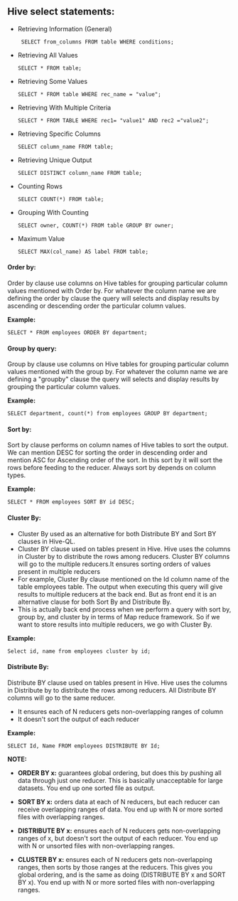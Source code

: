 ## Hive select statements:

- Retrieving Information (General)

  ``` SELECT from_columns FROM table WHERE conditions;```
  
- Retrieving All Values

   ```SELECT * FROM table;```
 
- Retrieving Some Values

  ```SELECT * FROM table WHERE rec_name = "value";```

- Retrieving With Multiple Criteria

  ```SELECT * FROM TABLE WHERE rec1= "value1" AND rec2 ="value2";```

- Retrieving Specific Columns

  ```SELECT column_name FROM table;```

- Retrieving Unique Output

  ```SELECT DISTINCT column_name FROM table;```

- Counting Rows

  ```SELECT COUNT(*) FROM table;```

- Grouping With Counting

  ```SELECT owner, COUNT(*) FROM table GROUP BY owner;```

- Maximum Value

  ```SELECT MAX(col_name) AS label FROM table;```

#### Order by:
Order by clause use columns on Hive tables for grouping particular column values mentioned with Order by. For whatever the column name we are defining the order by clause the query will selects and display results by ascending or descending order the particular column values.

**Example:**
  
  ```SELECT * FROM employees ORDER BY department;```
#### Group by query:
Group by clause use columns on Hive tables for grouping particular column values mentioned with the group by. For whatever the column name we are defining a "groupby" clause the query will selects and display results by grouping the particular column values.

**Example:**
  
  ```SELECT department, count(*) from employees GROUP BY department;```
#### Sort by:
Sort by clause performs on column names of Hive tables to sort the output. We can mention DESC for sorting the order in descending order and mention ASC for Ascending order of the sort.
In this sort by it will sort the rows before feeding to the reducer. Always sort by depends on column types.

**Example:**
  
  ```SELECT * FROM employees SORT BY id DESC;```
#### Cluster By:
- Cluster By used as an alternative for both Distribute BY and Sort BY clauses in Hive-QL.
- Cluster BY clause used on tables present in Hive. Hive uses the columns in Cluster by to distribute the rows among reducers. Cluster BY columns will go to the multiple reducers.It ensures sorting orders of values present in multiple reducers
- For example, Cluster By clause mentioned on the Id column name of the table employees table. The output when executing this query will give results to multiple reducers at the back end. But as front end it is an alternative clause for both Sort By and Distribute By.
- This is actually back end process when we perform a query with sort by, group by, and cluster by in terms of Map reduce framework. So if we want to store results into multiple reducers, we go with Cluster By.

**Example:**

  ```Select id, name from employees cluster by id;```
#### Distribute By:
Distribute BY clause used on tables present in Hive. Hive uses the columns in Distribute by to distribute the rows among reducers. All Distribute BY columns will go to the same reducer.
- It ensures each of N reducers gets non-overlapping ranges of column
- It doesn't sort the output of each reducer

**Example:**

  ```SELECT Id, Name FROM employees DISTRIBUTE BY Id;```

**NOTE:**
-  **ORDER BY x:** guarantees global ordering, but does this by pushing all data through just one reducer. This is basically unacceptable for large datasets. You end up one sorted file as output.

- **SORT BY x:** orders data at each of N reducers, but each reducer can receive overlapping ranges of data. You end up with N or more sorted files with overlapping ranges.

- **DISTRIBUTE BY x:** ensures each of N reducers gets non-overlapping ranges of x, but doesn't sort the output of each reducer. You end up with N or unsorted files with non-overlapping ranges.

- **CLUSTER BY x:** ensures each of N reducers gets non-overlapping ranges, then sorts by those ranges at the reducers. This gives you global ordering, and is the same as doing (DISTRIBUTE BY x and SORT BY x). You end up with N or more sorted files with non-overlapping ranges.



